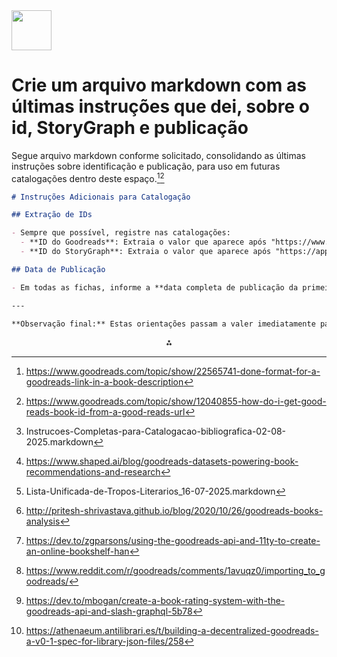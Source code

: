 <img src="https://r2cdn.perplexity.ai/pplx-full-logo-primary-dark%402x.png" style="height:64px;margin-right:32px"/>

# Crie um arquivo markdown com as últimas instruções que dei, sobre o id, StoryGraph e publicação

Segue arquivo markdown conforme solicitado, consolidando as últimas instruções sobre identificação e publicação, para uso em futuras catalogações dentro deste espaço.[^3][^4]

```markdown
# Instruções Adicionais para Catalogação

## Extração de IDs

- Sempre que possível, registre nas catalogações:
  - **ID do Goodreads**: Extraia o valor que aparece após "https://www.goodreads.com/book/show/" na URL da página do livro.
  - **ID do StoryGraph**: Extraia o valor que aparece após "https://app.thestorygraph.com/books/" na URL da página do livro.

## Data de Publicação

- Em todas as fichas, informe a **data completa de publicação da primeira edição do livro** (dia, mês e ano), priorizando fontes oficiais do Goodreads ou Amazon. Cite a fonte consultada.

---

**Observação final:** Estas orientações passam a valer imediatamente para todas as novas catalogações neste espaço.
```

<span style="display:none">[^1][^10][^2][^5][^6][^7][^8][^9]</span>

<div style="text-align: center">⁂</div>

[^1]: Instrucoes-Completas-para-Catalogacao-bibliografica-02-08-2025.markdown

[^2]: Lista-Unificada-de-Tropos-Literarios_16-07-2025.markdown

[^3]: https://www.goodreads.com/topic/show/22565741-done-format-for-a-goodreads-link-in-a-book-description

[^4]: https://www.goodreads.com/topic/show/12040855-how-do-i-get-good-reads-book-id-from-a-good-reads-url

[^5]: http://pritesh-shrivastava.github.io/blog/2020/10/26/goodreads-books-analysis

[^6]: https://dev.to/zgparsons/using-the-goodreads-api-and-11ty-to-create-an-online-bookshelf-han

[^7]: https://www.reddit.com/r/goodreads/comments/1avuqz0/importing_to_goodreads/

[^8]: https://dev.to/mbogan/create-a-book-rating-system-with-the-goodreads-api-and-slash-graphql-5b78

[^9]: https://athenaeum.antilibrari.es/t/building-a-decentralized-goodreads-a-v0-1-spec-for-library-json-files/258

[^10]: https://www.shaped.ai/blog/goodreads-datasets-powering-book-recommendations-and-research

